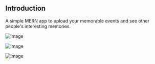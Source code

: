 ## Introduction 
A simple MERN app to upload your memorable events and see other people's interesting memories.

![image](https://user-images.githubusercontent.com/59267656/221296670-5518683f-f08d-4042-9573-39832bb00a13.png)


![image](https://user-images.githubusercontent.com/59267656/221296864-3c1a2211-5529-4b6e-ad78-ba15a6aaf908.png)


![image](https://user-images.githubusercontent.com/59267656/221297004-1f0e252c-86b7-49e8-84e9-86ab2de042d7.png)
